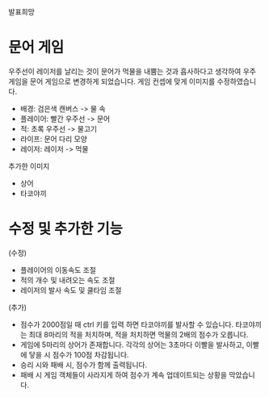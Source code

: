 발표희망

# 문어 게임

우주선이 레이저를 날리는 것이 문어가 먹물을 내뿜는 것과 흡사하다고 생각하여 우주 게임을 문어 게임으로 변경하게 되었습니다. 게임 컨셉에 맞게 이미지를 수정하였습니다.
- 배경: 검은색 캔버스 -> 물 속
- 플레이어: 빨간 우주선 -> 문어
- 적: 초록 우주선 -> 물고기
- 라이프: 문어 다리 모양
- 레이저: 레이저 -> 먹물

추가한 이미지
- 상어
- 타코야끼

# 수정 및 추가한 기능

(수정)
- 플레이어의 이동속도 조절
- 적의 개수 및 내려오는 속도 조절
- 레이저의 발사 속도 및 쿨타임 조절

(추가)
- 점수가 2000점일 때 ctrl 키를 입력 하면 타코야끼를 발사할 수 있습니다. 타코야끼는 최대 8마리의 적을 처치하며, 적을 처치하면 먹물의 2배의 점수가 오릅니다.
- 게임에 5마리의 상어가 존재합니다. 각각의 상어는 3초마다 이빨을 발사하고, 이빨에 닿을 시 점수가 100점 차감됩니다.
- 승리 시와 패배 시, 점수가 함께 출력됩니다.
- 패배 시 게임 객체들이 사라지게 하여 점수가 계속 업데이트되는 상황을 막았습니다.
